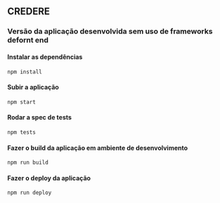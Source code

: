 ## CREDERE

### Versão da aplicação desenvolvida sem uso de frameworks defornt end 


#### Instalar as dependências
``npm install``


#### Subir a aplicação
``npm start``


#### Rodar a spec de tests
``npm tests``


#### Fazer o build da aplicação em ambiente de desenvolvimento 
``npm run build``


#### Fazer o deploy da aplicação 
``npm run deploy``
